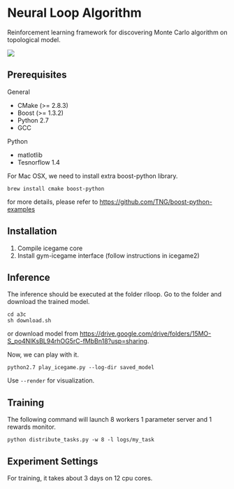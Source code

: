 # Neural Loop Algorithm

Reinforcement learning framework for discovering Monte Carlo algorithm on topological model.

![](https://youtu.be/8ElDneQO1ac)

## Prerequisites
General
* CMake (>= 2.8.3)
* Boost (>= 1.3.2)
* Python 2.7
* GCC

Python
* matlotlib
* Tesnorflow 1.4

For Mac OSX, we need to install extra boost-python library.
```
brew install cmake boost-python
```
for more details, please refer to https://github.com/TNG/boost-python-examples

## Installation

1. Compile icegame core
2. Install gym-icegame interface (follow instructions in icegame2)


## Inference
The inference should be executed at the folder rlloop. Go to the folder and download the trained model.
```
cd a3c
sh download.sh
```

or download model from https://drive.google.com/drive/folders/15MO-S_po4NIKsBL94rhOG5rC-fMbBn18?usp=sharing.

Now, we can play with it.
```
python2.7 play_icegame.py --log-dir saved_model
```
Use `--render` for visualization.

## Training

The following command will launch 8 workers 1 parameter server and 1 rewards monitor.
```
python distribute_tasks.py -w 8 -l logs/my_task
```

## Experiment Settings
For training, it takes about 3 days on 12 cpu cores.


